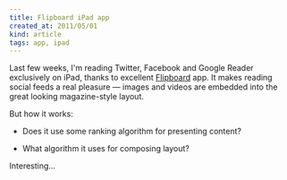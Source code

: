 ```yaml
---
title: Flipboard iPad app
created_at: 2011/05/01
kind: article
tags: app, ipad
---
```


Last few weeks, I'm reading Twitter, Facebook and Google Reader exclusively on
iPad, thanks to excellent [Flipboard][1] app. It makes reading social feeds a
real pleasure — images and videos are embedded into the great looking
magazine-style layout.

But how it works:

  * Does it use some ranking algorithm for presenting content?

  * What algorithm it uses for composing layout?

Interesting...

[1]: http://flipboard.com/
